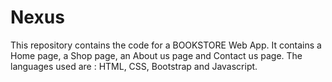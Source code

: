# Nexus

This repository contains the code for a BOOKSTORE Web App.
It contains a Home page, a Shop page, an About us page and Contact us page.
The languages used are : HTML, CSS, Bootstrap and Javascript.
